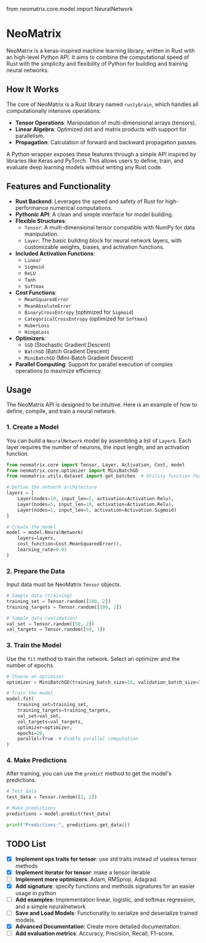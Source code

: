 from neomatrix.core.model import NeuralNetwork

# NeoMatrix

NeoMatrix is a keras-inspired machine learning library, written in Rust with an high-level Python API. It aims to combine the computational speed of Rust with the simplicity and flexibility of Python for building and training neural networks.

## How It Works

The core of NeoMatrix is a Rust library named `rustybrain`, which handles all computationally intensive operations:
- **Tensor Operations**: Manipulation of multi-dimensional arrays (tensors).
- **Linear Algebra**: Optimized dot and matrix products with support for parallelism.
- **Propagation**: Calculation of forward and backward propagation passes.

A Python wrapper exposes these features through a simple API inspired by libraries like Keras and PyTorch. This allows users to define, train, and evaluate deep learning models without writing any Rust code.

## Features and Functionality

- **Rust Backend**: Leverages the speed and safety of Rust for high-performance numerical computations.
- **Pythonic API**: A clean and simple interface for model building.
- **Flexible Structures**:
    - `Tensor`: A multi-dimensional tensor compatible with NumPy for data manipulation.
    - `Layer`: The basic building block for neural network layers, with customizable weights, biases, and activation functions.
- **Included Activation Functions**:
    - `Linear`
    - `Sigmoid`
    - `ReLU`
    - `Tanh`
    - `Softmax`
- **Cost Functions**:
    - `MeanSquaredError`
    - `MeanAbsoluteError`
    - `BinaryCrossEntropy` (optimized for `Sigmoid`)
    - `CategoricalCrossEntropy` (optimized for `Softmax`)
    - `HuberLoss`
    - `HingeLoss`
- **Optimizers**:
    - `SGD` (Stochastic Gradient Descent)
    - `BatchGD` (Batch Gradient Descent)
    - `MiniBatchGD` (Mini-Batch Gradient Descent)
- **Parallel Computing**: Support for parallel execution of complex operations to maximize efficiency.

## Usage

The NeoMatrix API is designed to be intuitive. Here is an example of how to define, compile, and train a neural network.

### 1. Create a Model

You can build a `NeuralNetwork` model by assembling a list of `Layer`s. Each layer requires the number of neurons, the input length, and an activation function.

```python
from neomatrix.core import Tensor, Layer, Activation, Cost, model
from neomatrix.core.optimizer import MiniBatchGD
from neomatrix.utils.dataset import get_batches  # Utility function for data handling

# Define the network architecture
layers = [
    Layer(nodes=10, input_len=2, activation=Activation.Relu),
    Layer(nodes=5, input_len=10, activation=Activation.Relu),
    Layer(nodes=1, input_len=5, activation=Activation.Sigmoid)
]

# Create the model
model = model.NeuralNetwork(
    layers=layers,
    cost_function=Cost.MeanSquaredError(),
    learning_rate=0.01
)
```

### 2. Prepare the Data

Input data must be NeoMatrix `Tensor` objects.

```python
# Sample data (training)
training_set = Tensor.random([100, 2])
training_targets = Tensor.random([100, 1])

# Sample data (validation)
val_set = Tensor.random([50, 2])
val_targets = Tensor.random([50, 1])
```

### 3. Train the Model

Use the `fit` method to train the network. Select an optimizer and the number of epochs.

```python
# Choose an optimizer
optimizer = MiniBatchGD(training_batch_size=10, validation_batch_size=5)

# Train the model
model.fit(
    training_set=training_set,
    training_targets=training_targets,
    val_set=val_set,
    val_targets=val_targets,
    optimizer=optimizer,
    epochs=20,
    parallel=True  # Enable parallel computation
)
```

### 4. Make Predictions

After training, you can use the `predict` method to get the model's predictions.

```python
# Test data
test_data = Tensor.random([2, 2])

# Make predictions
predictions = model.predict(test_data)

print("Predictions:", predictions.get_data())
```

## TODO List
- [X] **Implement ops traits for tensor**: use std traits instead of useless tensor methods
- [X] **Implement iterator for tensor**: make a tensor iterable 
- [ ] **Implement more optimizers**: Adam, RMSprop, Adagrad.
- [X] **Add signature**: specify functions and methods signatures for an easier usage in python
- [ ] **Add examples**: Implementation linear, logistic, and softmax regression, and a simple neuralnetwork
- [ ] **Save and Load Models**: Functionality to serialize and deserialize trained models.
- [X] **Advanced Documentation**: Create more detailed documentation.
- [ ] **Add evaluation metrics**: Accuracy, Precision, Recall, F1-score.
